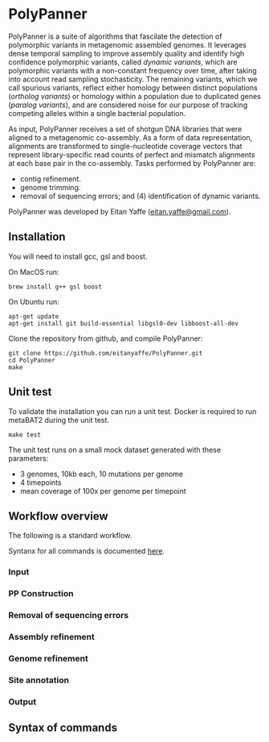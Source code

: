 # PolyPanner

PolyPanner is a suite of algorithms that fascilate the detection of polymorphic variants in metagenomic assembled genomes. It leverages dense temporal sampling to improve assembly quality and identify high confidence polymorphic variants, called *dynamic variants*, which are polymorphic variants with a non-constant frequency over time, after taking into account read sampling stochasticity. The remaining variants, which we call spurious variants, reflect either homology between distinct populations (*ortholog variants*) or homology within a population due to duplicated genes (*paralog variants*), and are considered noise for our purpose of tracking competing alleles within a single bacterial population.

As input, PolyPanner receives a set of shotgun DNA libraries that were aligned to a metagenomic co-assembly. As a form of data representation, alignments are transformed to single-nucleotide coverage vectors that represent library-specific read counts of perfect and mismatch alignments at each base pair in the co-assembly. Tasks performed by PolyPanner are:
- contig refinement.
- genome trimming.
- removal of sequencing errors; and (4) identification of dynamic variants.

PolyPanner was developed by Eitan Yaffe (eitan.yaffe@gmail.com).

## Installation

You will need to install gcc, gsl and boost. 

On MacOS run:
```
brew install g++ gsl boost
```

On Ubuntu run:
```
apt-get update
apt-get install git build-essential libgsl0-dev libboost-all-dev
```

Clone the repository from github, and compile PolyPanner:
```
git clone https://github.com/eitanyaffe/PolyPanner.git
cd PolyPanner
make
```

## Unit test

To validate the installation you can run a unit test. Docker is required to run metaBAT2 during the unit test.

```
make test
```

The unit test runs on a small mock dataset generated with these parameters:
- 3 genomes, 10kb each, 10 mutations per genome
- 4 timepoints
- mean coverage of 100x per genome per timepoint

## Workflow overview

The following is a standard workflow. 

Syntanx for all commands is documented [here](docs/syntax.md).

### Input

### PP Construction

### Removal of sequencing errors

### Assembly refinement

### Genome refinement 

### Site annotation

### Output

## Syntax of commands

